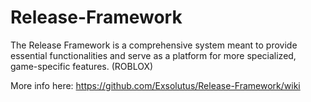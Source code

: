 # Release-Framework
The Release Framework is a comprehensive system meant to provide essential functionalities and serve as a platform for more specialized, game-specific features. (ROBLOX)

More info here: https://github.com/Exsolutus/Release-Framework/wiki
